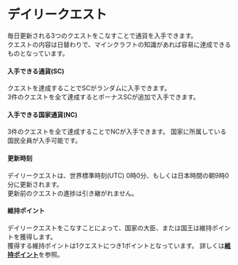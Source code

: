 # デイリークエスト
毎日更新される3つのクエストをこなすことで通貨を入手できます。  
クエストの内容は日替わりで、マインクラフトの知識があれば容易に達成できるものとなっています。  

#### 入手できる通貨(SC)  

クエストを達成することでSCがランダムに入手できます。  
3件のクエストを全て達成するとボーナスSCが追加で入手できます。

#### 入手できる国家通貨(NC)  

3件のクエストを全て達成することでNCが入手できます。
国家に所属している国民全員が入手可能です。

#### 更新時刻  

デイリークエストは、世界標準時刻(UTC) 0時0分、もしくは日本時間の朝9時0分に更新されます。  
更新前のクエストの進捗は引き継がれません。

#### 維持ポイント  

デイリークエストをこなすことによって、国家の大臣、または国王は維持ポイントを獲得します。  
獲得する維持ポイントは1クエストにつき1ポイントとなっています。
詳しくは[**維持ポイント**](/guide/point)を参照。
